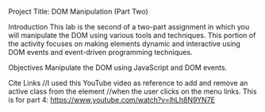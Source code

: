 Project Title: DOM Manipulation (Part Two)

Introduction
This lab is the second of a two-part assignment in which you will manipulate the DOM using various tools and techniques. 
This portion of the activity focuses on making elements dynamic and interactive using DOM events and event-driven programming techniques.

Objectives
Manipulate the DOM using JavaScript and DOM events.


Cite Links
//I used this YouTube video as reference to add and remove an active class from the <a> element //when the user clicks on the menu links. This is for part 4:
https://www.youtube.com/watch?v=lhLh8N9YN7E
